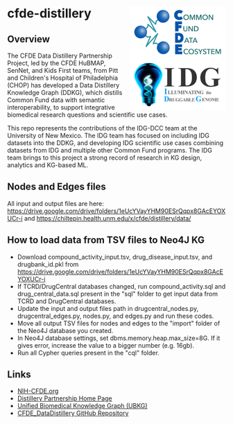 # cfde-distillery <img align="right" src="doc/images/cfde_logo_above_idg_logo.png" height="240">

## Overview

The CFDE Data Distillery Partnership Project, led by the CFDE HuBMAP, SenNet, and Kids
First teams, from Pitt and Children's Hospital of Philadelphia (CHOP) has developed a
Data Distillery Knowledge Graph (DDKG), which distills Common Fund data with semantic
interoperability, to support integrative biomedical research questions and 
scientific use cases.

This repo represents the contributions of the IDG-DCC team at the University
of New Mexico. The IDG team has focused on including IDG datasets into the DDKG,
and developing IDG scientific use cases combining datasets from IDG and multiple
other Common Fund programs. The IDG team brings to this project a strong record
of research in KG design, analytics and KG-based ML.

## Nodes and Edges files
All input and output files are here: https://drive.google.com/drive/folders/1eUcYVayYHM90ESrQqpx8GAcEYOXUCr-i and https://chiltepin.health.unm.edu/x/cfde/distillery/data/

## How to load data from TSV files to Neo4J KG
- Download compound_activity_input.tsv, drug_disease_input.tsv, and drugbank_id.pkl from https://drive.google.com/drive/folders/1eUcYVayYHM90ESrQqpx8GAcEYOXUCr-i
- If TCRD/DrugCentral databases changed, run compound_activity.sql and drug_central_data.sql present in the "sql" folder to get input data from TCRD and DrugCentral databases.
- Update the input and output files path in drugcentral_nodes.py, drugcentral_edges.py, nodes.py, and edges.py and run these codes.
- Move all output TSV files for nodes and edges to the "import" folder of the Neo4J database you created.
- In Neo4J database settings, set dbms.memory.heap.max_size=8G. If it gives error, increase the value to a bigger number (e.g. 16gb).
- Run all Cypher queries present in the "cql" folder.

## Links

 * [NIH-CFDE.org](https://www.nih-cfde.org/)
 * [Distillery Partnership Home Page](https://github.com/nih-cfde/data-distillery/)
 * [Unified Biomedical Knowledge Graph (UBKG)](https://ubkg.docs.xconsortia.org/)
 * [CFDE_DataDistillery GitHub Repository](https://github.com/TaylorResearchLab/CFDE_DataDistillery)

